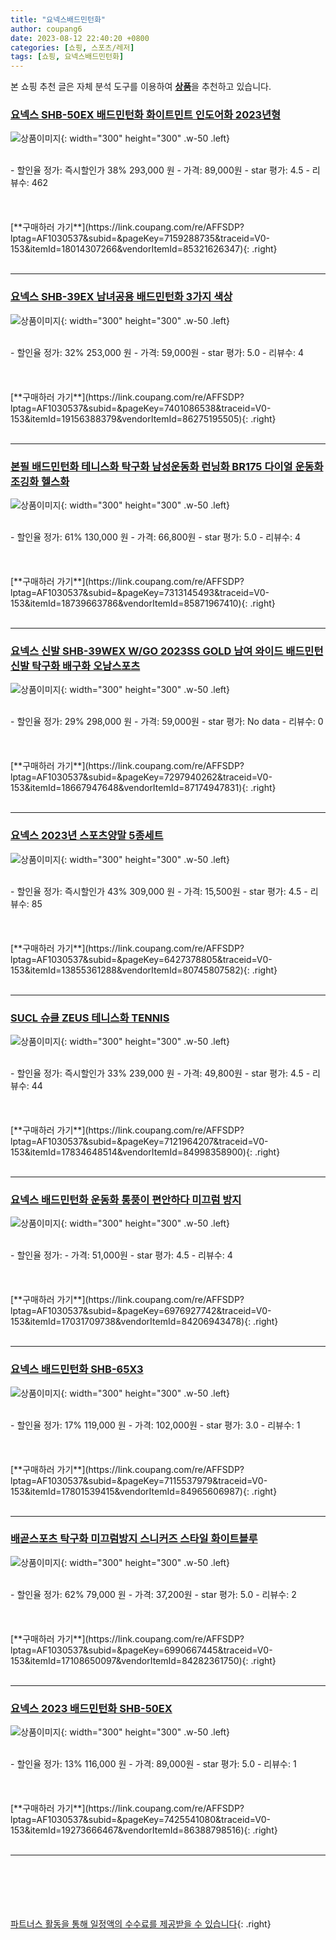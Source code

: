 ```yaml
---
title: "요넥스배드민턴화"
author: coupang6
date: 2023-08-12 22:40:20 +0800
categories: [쇼핑, 스포츠/레저]
tags: [쇼핑, 요넥스배드민턴화]
---
```


본 쇼핑 추천 글은 자체 분석 도구를 이용하여 [**상품**](https://link.coupang.com/a/bao1ui)을 추천하고 있습니다.

### [요넥스 SHB-50EX 배드민턴화 화이트민트 인도어화 2023년형](https://link.coupang.com/re/AFFSDP?lptag=AF1030537&subid=&pageKey=7159288735&traceid=V0-153&itemId=18014307266&vendorItemId=85321626347)

![상품이미지](https://thumbnail6.coupangcdn.com/thumbnails/remote/230x230ex/image/vendor_inventory/6e9d/e276e36e591d4d6b024223e3d2f8fcfef8f78c230456227e098e00904b11.jpg){: width="300" height="300" .w-50 .left}


<br>
- 할인율 정가: 즉시할인가 38%  293,000   원
- 가격: 89,000원
- star 평가: 4.5
- 리뷰수: 462
<br>
<br>
<br>
<br>
[**구매하러 가기**](https://link.coupang.com/re/AFFSDP?lptag=AF1030537&subid=&pageKey=7159288735&traceid=V0-153&itemId=18014307266&vendorItemId=85321626347){: .right}
<br>
<br>

---

### [요넥스 SHB-39EX 남녀공용 배드민턴화 3가지 색상](https://link.coupang.com/re/AFFSDP?lptag=AF1030537&subid=&pageKey=7401086538&traceid=V0-153&itemId=19156388379&vendorItemId=86275195505)

![상품이미지](https://thumbnail8.coupangcdn.com/thumbnails/remote/230x230ex/image/vendor_inventory/45f5/14d03efb0d3027dfd084303d0e0714584abc45d98ae4f6707ac654f4da8a.jpg){: width="300" height="300" .w-50 .left}


<br>
- 할인율 정가: 32%  253,000   원
- 가격: 59,000원
- star 평가: 5.0
- 리뷰수: 4
<br>
<br>
<br>
<br>
[**구매하러 가기**](https://link.coupang.com/re/AFFSDP?lptag=AF1030537&subid=&pageKey=7401086538&traceid=V0-153&itemId=19156388379&vendorItemId=86275195505){: .right}
<br>
<br>

---

### [본필 배드민턴화 테니스화 탁구화 남성운동화 런닝화 BR175 다이얼 운동화 조깅화 헬스화](https://link.coupang.com/re/AFFSDP?lptag=AF1030537&subid=&pageKey=7313145493&traceid=V0-153&itemId=18739663786&vendorItemId=85871967410)

![상품이미지](https://thumbnail9.coupangcdn.com/thumbnails/remote/230x230ex/image/vendor_inventory/8938/213353ba7ed952e7550d25df41b41526d27ce5e8ec94946d85065426b6d2.jpg){: width="300" height="300" .w-50 .left}


<br>
- 할인율 정가: 61%  130,000   원
- 가격: 66,800원
- star 평가: 5.0
- 리뷰수: 4
<br>
<br>
<br>
<br>
[**구매하러 가기**](https://link.coupang.com/re/AFFSDP?lptag=AF1030537&subid=&pageKey=7313145493&traceid=V0-153&itemId=18739663786&vendorItemId=85871967410){: .right}
<br>
<br>

---

### [요넥스 신발 SHB-39WEX W/GO 2023SS GOLD 남여 와이드 배드민턴신발 탁구화 배구화 오남스포츠](https://link.coupang.com/re/AFFSDP?lptag=AF1030537&subid=&pageKey=7297940262&traceid=V0-153&itemId=18667947648&vendorItemId=87174947831)

![상품이미지](https://thumbnail10.coupangcdn.com/thumbnails/remote/230x230ex/image/vendor_inventory/0bf2/471c47b419c50f2a002cd34e9be4a9f4cef24101ac9269cd3367f77a17e1.jpg){: width="300" height="300" .w-50 .left}


<br>
- 할인율 정가: 29%  298,000   원
- 가격: 59,000원
- star 평가: No data
- 리뷰수: 0
<br>
<br>
<br>
<br>
[**구매하러 가기**](https://link.coupang.com/re/AFFSDP?lptag=AF1030537&subid=&pageKey=7297940262&traceid=V0-153&itemId=18667947648&vendorItemId=87174947831){: .right}
<br>
<br>

---

### [요넥스 2023년 스포츠양말 5종세트](https://link.coupang.com/re/AFFSDP?lptag=AF1030537&subid=&pageKey=6427378805&traceid=V0-153&itemId=13855361288&vendorItemId=80745807582)

![상품이미지](https://thumbnail7.coupangcdn.com/thumbnails/remote/230x230ex/image/vendor_inventory/568c/e9d3a19c226750c01de4b054ea034d428858a7ba74890ea1d60a091058e9.jpg){: width="300" height="300" .w-50 .left}


<br>
- 할인율 정가: 즉시할인가 43%  309,000   원
- 가격: 15,500원
- star 평가: 4.5
- 리뷰수: 85
<br>
<br>
<br>
<br>
[**구매하러 가기**](https://link.coupang.com/re/AFFSDP?lptag=AF1030537&subid=&pageKey=6427378805&traceid=V0-153&itemId=13855361288&vendorItemId=80745807582){: .right}
<br>
<br>

---

### [SUCL 슈클 ZEUS 테니스화 TENNIS](https://link.coupang.com/re/AFFSDP?lptag=AF1030537&subid=&pageKey=7121964207&traceid=V0-153&itemId=17834648514&vendorItemId=84998358900)

![상품이미지](https://thumbnail7.coupangcdn.com/thumbnails/remote/230x230ex/image/vendor_inventory/b126/4e59b86a2f956c20aa177dec24ac96c4a4355e2529e4a038aef8b5a6a851.jpg){: width="300" height="300" .w-50 .left}


<br>
- 할인율 정가: 즉시할인가 33%  239,000   원
- 가격: 49,800원
- star 평가: 4.5
- 리뷰수: 44
<br>
<br>
<br>
<br>
[**구매하러 가기**](https://link.coupang.com/re/AFFSDP?lptag=AF1030537&subid=&pageKey=7121964207&traceid=V0-153&itemId=17834648514&vendorItemId=84998358900){: .right}
<br>
<br>

---

### [요넥스 배드민턴화 운동화 통풍이 편안하다 미끄럼 방지](https://link.coupang.com/re/AFFSDP?lptag=AF1030537&subid=&pageKey=6976927742&traceid=V0-153&itemId=17031709738&vendorItemId=84206943478)

![상품이미지](https://thumbnail6.coupangcdn.com/thumbnails/remote/230x230ex/image/vendor_inventory/350d/63dc965319b66b56150965a9bf3195f0fc56466821416bfa7955809159f4.jpg){: width="300" height="300" .w-50 .left}


<br>
- 할인율 정가: 
- 가격: 51,000원
- star 평가: 4.5
- 리뷰수: 4
<br>
<br>
<br>
<br>
[**구매하러 가기**](https://link.coupang.com/re/AFFSDP?lptag=AF1030537&subid=&pageKey=6976927742&traceid=V0-153&itemId=17031709738&vendorItemId=84206943478){: .right}
<br>
<br>

---

### [요넥스 배드민턴화 SHB-65X3](https://link.coupang.com/re/AFFSDP?lptag=AF1030537&subid=&pageKey=7115537979&traceid=V0-153&itemId=17801539415&vendorItemId=84965606987)

![상품이미지](https://thumbnail6.coupangcdn.com/thumbnails/remote/230x230ex/image/retail/images/2023/02/06/10/2/9619a348-aec1-4c99-b491-890e190fb6fd.png){: width="300" height="300" .w-50 .left}


<br>
- 할인율 정가: 17%  119,000   원
- 가격: 102,000원
- star 평가: 3.0
- 리뷰수: 1
<br>
<br>
<br>
<br>
[**구매하러 가기**](https://link.coupang.com/re/AFFSDP?lptag=AF1030537&subid=&pageKey=7115537979&traceid=V0-153&itemId=17801539415&vendorItemId=84965606987){: .right}
<br>
<br>

---

### [배곧스포츠 탁구화 미끄럼방지 스니커즈 스타일 화이트블루](https://link.coupang.com/re/AFFSDP?lptag=AF1030537&subid=&pageKey=6990667445&traceid=V0-153&itemId=17108650097&vendorItemId=84282361750)

![상품이미지](https://thumbnail9.coupangcdn.com/thumbnails/remote/230x230ex/image/retail/images/446204701628863-37acb125-a038-4424-8b6e-5da740f956a6.jpg){: width="300" height="300" .w-50 .left}


<br>
- 할인율 정가: 62%  79,000   원
- 가격: 37,200원
- star 평가: 5.0
- 리뷰수: 2
<br>
<br>
<br>
<br>
[**구매하러 가기**](https://link.coupang.com/re/AFFSDP?lptag=AF1030537&subid=&pageKey=6990667445&traceid=V0-153&itemId=17108650097&vendorItemId=84282361750){: .right}
<br>
<br>

---

### [요넥스 2023 배드민턴화 SHB-50EX](https://link.coupang.com/re/AFFSDP?lptag=AF1030537&subid=&pageKey=7425541080&traceid=V0-153&itemId=19273666467&vendorItemId=86388798516)

![상품이미지](https://thumbnail7.coupangcdn.com/thumbnails/remote/230x230ex/image/vendor_inventory/8acd/4a336b9c82b605fc64ff7315d6407de92d40febba77ab1bdd8bb260ee893.png){: width="300" height="300" .w-50 .left}


<br>
- 할인율 정가: 13%  116,000   원
- 가격: 89,000원
- star 평가: 5.0
- 리뷰수: 1
<br>
<br>
<br>
<br>
[**구매하러 가기**](https://link.coupang.com/re/AFFSDP?lptag=AF1030537&subid=&pageKey=7425541080&traceid=V0-153&itemId=19273666467&vendorItemId=86388798516){: .right}
<br>
<br>

---
<br><br><br><br><br> [파트너스 활동을 통해 일정액의 수수료를 제공받을 수 있습니다](https://link.coupang.com/a/bao1ui){: .right}